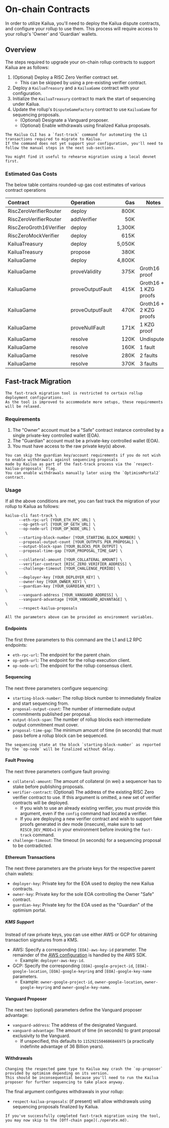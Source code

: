 # On-chain Contracts

In order to utilize Kailua, you'll need to deploy the Kailua dispute contracts, and configure your rollup to use them.
This process will require access to your rollup's 'Owner' and 'Guardian' wallets.

## Overview

The steps required to upgrade your on-chain rollup contracts to support Kailua are as follows:
1. (Optional) Deploy a RISC Zero Verifier contract set.
   * This can be skipped by using a pre-existing verifier contract.
2. Deploy a `KailuaTreasury` and a `KailuaGame` contract with your configuration.
3. Initialize the `KailuaTreasury` contract to mark the start of sequencing under Kailua.
4. Update the rollup's `DisputeGameFactory` contract to use `KailuaGame` for sequencing proposals.
   * (Optional) Designate a Vanguard proposer.
   * (Optional) Enable withdrawals using finalized Kailua proposals.

```admonish tip
The Kailua CLI has a `fast-track` command for automating the L1 transactions required to migrate to Kailua.
If the command does not yet support your configuration, you'll need to follow the manual steps in the next sub-sections.
```

```admonish hint
You might find it useful to rehearse migration using a local devnet first.
```

### Estimated Gas Costs

The below table contains rounded-up gas cost estimates of various contract operations

| Contract                | Operation        |    Gas | Notes                  |
|:------------------------|:-----------------|-------:|------------------------|
| RiscZeroVerifierRouter  | deploy           |   800K |                        |
| RiscZeroVerifierRouter  | addVerifier      |    50K |                        |
| RiscZeroGroth16Verifier | deploy           | 1,300K |                        |
| RiscZeroMockVerifier    | deploy           |   615K |                        |
| KailuaTreasury          | deploy           | 5,050K |                        |
| KailuaTreasury          | propose          |   380K |                        |
| KailuaGame              | deploy           | 4,800K |                        |
| KailuaGame              | proveValidity    |   375K | Groth16 proof          |
| KailuaGame              | proveOutputFault |   415K | Groth16 + 1 KZG proofs |
| KailuaGame              | proveOutputFault |   470K | Groth16 + 2 KZG proofs |
| KailuaGame              | proveNullFault   |   171K | 1 KZG proof            |
| KailuaGame              | resolve          |   120K | Undisputed             |
| KailuaGame              | resolve          |   160K | 1 fault                |
| KailuaGame              | resolve          |   280K | 2 faults               |
| KailuaGame              | resolve          |   370K | 3 faults               |


## Fast-track Migration

```admonish info
The fast-track migration tool is restricted to certain rollup deployment configurations.
As the tool is improved to accommodate more setups, these requirements will be relaxed.
```

### Requirements

1. The "Owner" account must be a "Safe" contract instance controlled by a single private-key controlled wallet (EOA).
2. The "Guardian" account must be a private-key controlled wallet (EOA).
3. You must have access to the raw private key(s) above.

```admonish tip
You can skip the guardian key/account requirements if you do not wish to enable withdrawals against sequencing proposals
made by Kailua as part of the fast-track process via the `respect-kailua-proposals` flag.
You can enable withdrawals manually later using the `OptimismPortal2` contract.
```

### Usage

If all the above conditions are met, you can fast track the migration of your rollup to Kailua as follows:

```shell
kailua-cli fast-track \
      --eth-rpc-url [YOUR_ETH_RPC_URL] \
      --op-geth-url [YOUR_OP_GETH_URL] \
      --op-node-url [YOUR_OP_NODE_URL] \
\
      --starting-block-number [YOUR_STARTING_BLOCK_NUMBER] \
      --proposal-output-count [YOUR_OUTPUTS_PER_PROPOSAL] \
      --output-block-span [YOUR_BLOCKS_PER_OUTPUT] \
      --proposal-time-gap [YOUR_PROPOSAL_TIME_GAP] \
\
      --collateral-amount [YOUR_COLLATERAL_AMOUNT] \
      --verifier-contract [RISC_ZERO_VERIFIER_ADDRESS] \
      --challenge-timeout [YOUR_CHALLENGE_PERIOD] \
\
      --deployer-key [YOUR_DEPLOYER_KEY] \
      --owner-key [YOUR_OWNER_KEY] \
      --guardian-key [YOUR_GUARDIAN_KEY] \
\
      --vanguard-address [YOUR_VANGUARD_ADDRESS] \
      --vanguard-advantage [YOUR_VANGUARD_ADVANTAGE] \
\
      --respect-kailua-proposals
```
```admonish tip
All the parameters above can be provided as environment variables.
```

#### Endpoints
The first three parameters to this command are the L1 and L2 RPC endpoints:
* `eth-rpc-url`: The endpoint for the parent chain.
* `op-geth-url`: The endpoint for the rollup execution client.
* `op-node-url`: The endpoint for the rollup consensus client.

#### Sequencing
The next three parameters configure sequencing:
* `starting-block-number`: The rollup block number to immediately finalize and start sequencing from.
* `proposal-output-count`: The number of intermediate output commitments published per proposal.
* `output-block-span`: The number of rollup blocks each intermediate output commitment must cover.
* `proposal-time-gap`: The minimum amount of time (in seconds) that must pass before a rollup block can be sequenced.

```admonish warning
The sequencing state at the block `starting-block-number` as reported by the `op-node` will be finalized without delay.
```

#### Fault Proving
The next three parameters configure fault proving:
* `collateral-amount`: The amount of collateral (in wei) a sequencer has to stake before publishing proposals.
* `verifier-contract`: (Optional) The address of the existing RISC Zero verifier contract to use. If this argument is omitted, a new set of verifier contracts will be deployed.
  * If you wish to use an already existing verifier, you must provide this argument, even if the `config` command had located a verifier.
  * If you are deploying a new verifier contract and wish to support fake proofs generated in dev mode (insecure), make sure to set `RISC0_DEV_MODE=1` in your environment before invoking the `fast-track` command.
* `challenge-timeout`: The timeout (in seconds) for a sequencing proposal to be contradicted.

#### Ethereum Transactions
The next three parameters are the private keys for the respective parent chain wallets:
* `deployer-key`: Private key for the EOA used to deploy the new Kailua contracts.
* `owner-key`: Private key for the sole EOA controlling the Owner "Safe" contract.
* `guardian-key`: Private key for the EOA used as the "Guardian" of the optimism portal.

##### KMS Support
Instead of raw private keys, you can use either AWS or GCP for obtaining transaction signatures from a KMS.
* AWS: Specify a corresponding `[EOA]-aws-key-id` parameter. The remainder of the [AWS configuration](https://docs.aws.amazon.com/sdkref/latest/guide/creds-config-files.html) is handled by the AWS SDK.
  * Example: `deployer-aws-key-id`.
* GCP: Specify the corresponding `[EOA]-google-project-id`, `[EOA]-google-location`, `[EOA]-google-keyring` and `[EOA]-google-key-name` parameters.
  * Example: `owner-google-project-id`, `owner-google-location`, `owner-google-keyring` and `owner-google-key-name`.


#### Vanguard Proposer
The next two (optional) parameters define the Vanguard proposer advantage:
* `vanguard-address`: The address of the designated Vanguard.
* `vanguard-advantage`: The amount of time (in seconds) to grant proposal exclusivity to the Vanguard.
  * If unspecified, this defaults to `1152921504606846975` (a practically indefinite advantage of 36 Billion years).

#### Withdrawals
```admonish bug
Changing the respected game type to Kailua may crash the `op-proposer` provided by optimism depending on its version.
This should be inconsequential because you'll need to run the Kailua proposer for further sequencing to take place anyway.
```

The final argument configures withdrawals in your rollup:
* `respect-kailua-proposals`: (if present) will allow withdrawals using sequencing proposals finalized by Kailua.

```admonish done
If you've successfully completed fast-track migration using the tool, you may now skip to the [Off-chain page](./operate.md).
```
